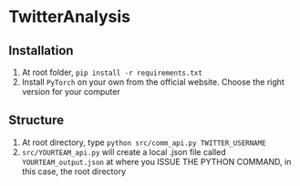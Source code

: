 # TwitterAnalysis

## Installation
1. At root folder, `pip install -r requirements.txt`
2. Install `PyTorch` on your own from the official website. Choose the right version for your computer

## Structure
1. At root directory, type `python src/comm_api.py TWITTER_USERNAME`
2. `src/YOURTEAM_api.py` will create a local .json file called `YOURTEAM_output.json` at where you ISSUE THE PYTHON COMMAND, in this case, the root directory
